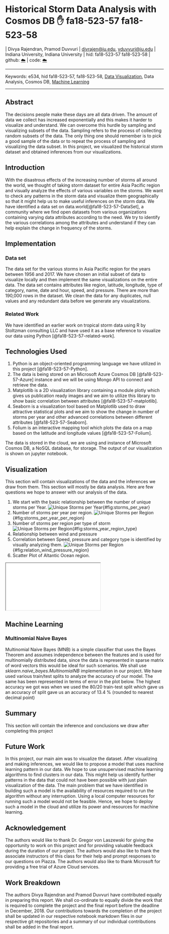 # Historical Storm Data Analysis with Cosmos DB :hand: fa18-523-57 fa18-523-58


| Divya Rajendran, Pramod Duvvuri
| divrajen@iu.edu, vduvvuri@iu.edu
| Indiana University, Indiana University
| hid: fa18-523-57 fa18-523-58
| github: [:cloud:](https://github.com/cloudmesh-community/fa18-523-57/blob/master/project-report/report.md)
| code: [:cloud:](https://github.com/cloudmesh-community/fa18-523-57/tree/master/project-code)

---

Keywords: e534, hid fa18-523-57, fa18-523-58, [Data Visualization](#Visualization), Data Analysis, Cosmos DB, [Machine Learning](#Machine-Learning)

---

## Abstract

The decisions people make these days are all data driven. The amount of data we collect has increased exponentially and this makes it harder to visualize and understand. We can overcome this hurdle by sampling and visualizing subsets of the data. Sampling refers to the process of collecting random subsets of the data. The only thing one should remember is to pick a good sample of the data or to repeat the process of sampling and visualizing the data subset. In this project, we visualized the historical storm dataset and obtained inferences from our visualizations.

## Introduction

With the disastrous effects of the increasing number of storms all around the world, we thought of taking storm dataset for entire Asia Pacific region and visually analyze the effects of various variables on the storms. We want to check any patterns in the storm data and visualize them geographically so that it might help us to make useful inferences on the storm data. We have identified a data set on data.world[@fa18-523-57-DataSet], a community where we find open datasets from various organizations containing varying data attributes according to the need. We try to identify the various correlations among the attributes and understand if they can help explain the change in frequency of the storms.  

## Implementation

### Data set

The data set for the various storms in Asia Pacific region for the years between 1956 and 2017. We have chosen an initial subset of data to visualize locally and then implement the same visualizations on the entire data. The data set contains attributes like region, latitude, longitude, type of category, name, date and hour, speed, and pressure. There are more than 190,000 rows in the dataset. We clean the data for any duplicates, null values and any redundant data before we generate any visualizations.

### Related Work

We have identified an earlier work on tropical storm data using R by Stoltzman consulting LLC and have used it as a base reference to visualize our data using Python [@fa18-523-57-related-work].

## Technologies Used

1. Python is an object-oriented programming language we have utilized in this project [@fa18-523-57-Python].
2. The data is being stored on an Microsoft Azure Cosmos DB [@fa18-523-57-Azure] instance and we will be using Mongo API to connect and retrieve the data.
3. Matplotlib is a 2D visualization library containing a module plotly which gives us publication ready images and we aim to utilize this library to show basic correlation between attributes [@fa18-523-57-matplotlib].
4. Seaborn is a visualization tool based on Matplotlib used to draw attractive statistical plots and we aim to show the change in number of storms per year and other advanced correlations between different attributes [@fa18-523-57-Seaborn].
5. Folium is an interactive mapping tool which plots the data on a map based on the latitude and longitude values [@fa18-523-57-Folium].

The data is stored in the cloud, we are using and instance of Microsoft Cosmos DB, a NoSQL database, for storage. The output of our visualization is shown on jupyter notebook.

## Visualization

This section will contain visualizations of the data and the inferences we draw from them. This section will mostly be data analysis. Here are few questions we hope to answer with our analysis of the data.

1. We start with the basic relationship between the number of unique storms per Year.
  ![Unique Storms per Year](images/fa18_523_57_Storms_per_Year.PNG){#fig:storms_per_year}
2. Number of storms per year per region.
  ![Unique Storms per Region](images/fa18_523_57_Storms_per_year_region.png){#fig:storms_per_year_per_region}
3. Number of storms per region per type of storm
  ![Unique Storms per Region](images/fa18_523_57_Storms_per_year_region_type.png){#fig:storms_year_region_type}
4. Relationship between wind and pressure
5. Correlation between Speed, pressure and category type is identified by visually analyzing them.
  ![Unique Storms per Region](images/fa18_523_57_pressure_speed_type_region.png){#fig:relation_wind_pressure_region}
6. Scatter Plot of Altantic Ocean region.
  <iframe src="images/fa18_523_57_scatterplot1.html"></iframe>

## Machine Learning

### Multinomial Naive Bayes

Multinomial Naive Bayes (MNB) is a simple classifier that uses the Bayes Theorem and assumes independence between the features and is used for multinomially distributed data, since the data is represented in sparse matrix of word vectors this would be ideal for such scenarios. We shall use *sklearn.naive_bayes.MultinomialNB* implementation in our project. We have used various train/test splits to analyze the accuracy of our model. The same has been represented in terms of error in the plot below. The highest accuracy we got was when we used the 80/20 train-test split which gave us an accuracy of split gave us an accuracy of 13.4 % (rounded to nearest decimal point)

## Summary

This section will contain the inference and conclusions we draw after completing this project

## Future Work

In this project, our main aim was to visualize the dataset. After visualizing and making inferences, we would like to propose a model that uses machine learning pattern in our data. We hope to use unsupervised machine learning algorithms to find clusters in our data. This might help us identify further patterns in the data that could not have been possible with just plain visualization of the data. The main problem that we have identified in building such a model is the availability of resources required to run the algorithm without any interruption. Using a local computer resources for running such a model would not be feasible. Hence, we hope to deploy such a model in the cloud and utilize its power and resources for machine learning.

## Acknowledgement

The authors would like to thank Dr. Gregor von Laszewski for giving the opportunity to work on this project and for providing valuable feedback during the duration of our project. The authors would also like to thank the associate instructors of this class for their help and prompt responses to our questions on Piazza. The authors would also like to thank Microsoft for providing a free trial of Azure Cloud services.

## Work Breakdown

The authors Divya Rajendran and Pramod Duvvuri have contributed equally in preparing this report. We shall co-ordinate to equally divide the work that is required to complete the project and the final report before the deadline in December, 2018. Our contributions towards the completion of the project shall be updated in our respective notebook markdown files in our respective git repositories and a summary of our individual contributions shall be added in the final report.

